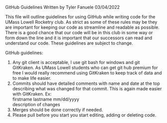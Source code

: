GitHub Guidelines
Written by Tyler Fanuele
03/04/2022

This file will outline guidelines for using GitHub while writing code for the
UMass Lowell Rocketry club. As strict as some of these rules may be they
are important for keeping our code as streamline and readable as possible.
There is a good chance that our code will be in this club in some way or 
form down the line and it is important that our successors can read and
understand our code. These guidelines are subject to change.

GitHub guidelines:
1.  Any git client is acceptable, I use git bash for windows and git GitKraken.
    As UMass Lowell students who can get git hub premium for free I would 
    really recommend using GitKraken to keep track of data and to make life
    easier.
2.  Commits should have detailed comments with name and date at the top 
    describing what was changed for that commit. This is again made easier with
    GitKraken.
    Ex:\
    firstname lastname mm/dd/yyyy\
    description of changes
3.  Merges should be done correctly if needed.
4.  Please pull before you start you start editing, adding or deleting code.
